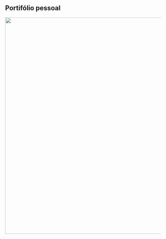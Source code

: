 ## Portifólio pessoal
<div align="center">
  <img src="https://user-images.githubusercontent.com/109038802/185954382-24d66659-a938-48fe-9342-7a5d9bd8cc13.png" width="700" />
 </div>
